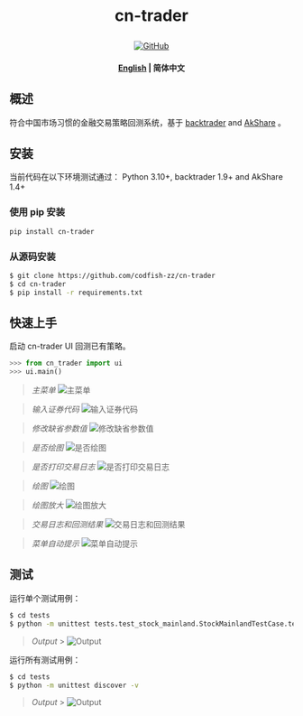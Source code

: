 <!---
# Copyright 2020-present, BigFish (huui1998@163.com).
#
# Licensed under the Apache License, Version 2.0 (the "License");
# you may not use this file except in compliance with the License.
# You may obtain a copy of the License at
#
#     http://www.apache.org/licenses/LICENSE-2.0
#
# Unless required by applicable law or agreed to in writing, software
# distributed under the License is distributed on an "AS IS" BASIS,
# WITHOUT WARRANTIES OR CONDITIONS OF ANY KIND, either express or implied.
# See the License for the specific language governing permissions and
# limitations under the License.
-->

<h1 align="center">
    <p>cn-trader</p>
</h1>

<p align="center">
    <a href="https://github.com/codfish-zz/cn-trader/blob/master/LICENSE">
        <img alt="GitHub" src="https://github.com/codfish-zz/cn-trader/blob/master/static/license.svg?color=blue">
    </a>
</p>

<h4 align="center">
    <p>
        <a href="https://github.com/codfish-zz/cn-trader/blob/master/README.md">English</a> |
        <b>简体中文</b>
</h4>

## 概述

符合中国市场习惯的金融交易策略回测系统，基于 [backtrader](https://www.backtrader.com) and [AkShare](https://www.akshare.xyz) 。

## 安装

当前代码在以下环境测试通过：
Python 3.10+, backtrader 1.9+ and AkShare 1.4+

### 使用 pip 安装

```bash
pip install cn-trader
```

### 从源码安装

```bash
$ git clone https://github.com/codfish-zz/cn-trader
$ cd cn-trader
$ pip install -r requirements.txt
```

## 快速上手

启动 cn-trader UI 回测已有策略。

```python
>>> from cn_trader import ui
>>> ui.main()
```

> _主菜单_ ![主菜单](https://github.com/codfish-zz/cn-trader/blob/master/static/main_menu.png)

> _输入证券代码_ ![输入证券代码](https://github.com/codfish-zz/cn-trader/blob/master/static/input_stock_symbol.png)

> _修改缺省参数值_ ![修改缺省参数值](https://github.com/codfish-zz/cn-trader/blob/master/static/change_default_params.png)

> _是否绘图_ ![是否绘图](https://github.com/codfish-zz/cn-trader/blob/master/static/show_picture_or_not.png)

> _是否打印交易日志_ ![是否打印交易日志](https://github.com/codfish-zz/cn-trader/blob/master/static/show_log_or_not.png)

> _绘图_ ![绘图](https://github.com/codfish-zz/cn-trader/blob/master/static/plotting_full.png)

> _绘图放大_ ![绘图放大](https://github.com/codfish-zz/cn-trader/blob/master/static/plotting_section.png)

> _交易日志和回测结果_ ![交易日志和回测结果](https://github.com/codfish-zz/cn-trader/blob/master/static/show_output.png)

> _菜单自动提示_ ![菜单自动提示](https://github.com/codfish-zz/cn-trader/blob/master/static/menu_completing.png)

## 测试

运行单个测试用例：

```bash
$ cd tests
$ python -m unittest tests.test_stock_mainland.StockMainlandTestCase.test_strategy_check_sma_cross
```

> _Output_ > ![Output](https://github.com/codfish-zz/cn-trader/blob/master/static/unit_test_single.png)

运行所有测试用例：

```bash
$ cd tests
$ python -m unittest discover -v
```

> _Output_ > ![Output](https://github.com/codfish-zz/cn-trader/blob/master/static/unit_test_all.png)
